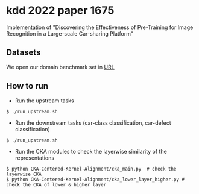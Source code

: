 # kdd 2022 paper 1675
Implementation of "Discovering the Effectiveness of Pre-Training for Image Recognition in a Large-scale Car-sharing Platform"

## Datasets
We open our domain benchmark set in [URL](https://socar-kp.github.io/sofar_image_dataset/)

## How to run
- Run the upstream tasks
```shell
$ ./run_upstream.sh
```

- Run the downstream tasks (car-class classification, car-defect classification)
```shell
$ ./run_upstream.sh
```
- Run the CKA modules to check the layerwise similarity of the representations
```shell
$ python CKA-Centered-Kernel-Alignment/cka_main.py  # check the layerwise CKA 
$ python CKA-Centered-Kernel-Alignment/cka_lower_layer_higher.py # check the CKA of lower & higher layer
```

